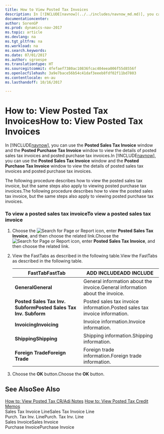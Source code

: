 ```yaml
---
title: How to View Posted Tax Invoices
description: In [!INCLUDE[navnow](../../includes/navnow_md.md)], you can use the **Posted Sales Tax Invoice** window and the **Posted Purchase Tax Invoice** window to view the details of posted sales tax invoices and posted purchase tax invoices.
documentationcenter: 
author: SorenGP
ms.prod: dynamics-nav-2017
ms.topic: article
ms.devlang: na
ms.tgt_pltfrm: na
ms.workload: na
ms.search.keywords: 
ms.date: 07/01/2017
ms.author: sgroespe
ms.translationtype: HT
ms.sourcegitcommit: 4fefaef7380ac10836fcac404eea006f55d8556f
ms.openlocfilehash: 3a9e7bace56b54c41daf3eeeb8fdf02f11bd7803
ms.contentlocale: en-au
ms.lasthandoff: 10/16/2017

---
```

# <a name="how-to-view-posted-tax-invoices"></a><span data-ttu-id="f9213-103">How to: View Posted Tax Invoices</span><span class="sxs-lookup"><span data-stu-id="f9213-103">How to: View Posted Tax Invoices</span></span>
<span data-ttu-id="f9213-104">In [!INCLUDE[navnow](../../includes/navnow_md.md)], you can use the **Posted Sales Tax Invoice** window and the **Posted Purchase Tax Invoice** window to view the details of posted sales tax invoices and posted purchase tax invoices.</span><span class="sxs-lookup"><span data-stu-id="f9213-104">In [!INCLUDE[navnow](../../includes/navnow_md.md)], you can use the **Posted Sales Tax Invoice** window and the **Posted Purchase Tax Invoice** window to view the details of posted sales tax invoices and posted purchase tax invoices.</span></span>  
  
 <span data-ttu-id="f9213-105">The following procedure describes how to view the posted sales tax invoice, but the same steps also apply to viewing posted purchase tax invoices.</span><span class="sxs-lookup"><span data-stu-id="f9213-105">The following procedure describes how to view the posted sales tax invoice, but the same steps also apply to viewing posted purchase tax invoices.</span></span>  
  
### <a name="to-view-a-posted-sales-tax-invoice"></a><span data-ttu-id="f9213-106">To view a posted sales tax invoice</span><span class="sxs-lookup"><span data-stu-id="f9213-106">To view a posted sales tax invoice</span></span>  
  
1.  <span data-ttu-id="f9213-107">Choose the ![Search for Page or Report](media/ui-search/search_small.png "Search for Page or Report icon") icon, enter **Posted Sales Tax Invoice**, and then choose the related link.</span><span class="sxs-lookup"><span data-stu-id="f9213-107">Choose the ![Search for Page or Report](media/ui-search/search_small.png "Search for Page or Report icon") icon, enter **Posted Sales Tax Invoice**, and then choose the related link.</span></span>  
  
2.  <span data-ttu-id="f9213-108">View the FastTabs as described in the following table.</span><span class="sxs-lookup"><span data-stu-id="f9213-108">View the FastTabs as described in the following table.</span></span>  
  
    |<span data-ttu-id="f9213-109">FastTab</span><span class="sxs-lookup"><span data-stu-id="f9213-109">FastTab</span></span>|<span data-ttu-id="f9213-110">ADD INCLUDE<!--[!INCLUDE[bp_tabledescription](../../includes/bp_tabledescription_md.md)]--></span><span class="sxs-lookup"><span data-stu-id="f9213-110">ADD INCLUDE<!--[!INCLUDE[bp_tabledescription](../../includes/bp_tabledescription_md.md)]--></span></span>|  
    |-------------|---------------------------------------|  
    |<span data-ttu-id="f9213-111">**General**</span><span class="sxs-lookup"><span data-stu-id="f9213-111">**General**</span></span>|<span data-ttu-id="f9213-112">General information about the invoice.</span><span class="sxs-lookup"><span data-stu-id="f9213-112">General information about the invoice.</span></span>|  
    |<span data-ttu-id="f9213-113">**Posted Sales Tax Inv. Subform**</span><span class="sxs-lookup"><span data-stu-id="f9213-113">**Posted Sales Tax Inv. Subform**</span></span>|<span data-ttu-id="f9213-114">Posted sales tax invoice information.</span><span class="sxs-lookup"><span data-stu-id="f9213-114">Posted sales tax invoice information.</span></span>|  
    |<span data-ttu-id="f9213-115">**Invoicing**</span><span class="sxs-lookup"><span data-stu-id="f9213-115">**Invoicing**</span></span>|<span data-ttu-id="f9213-116">Invoice information.</span><span class="sxs-lookup"><span data-stu-id="f9213-116">Invoice information.</span></span>|  
    |<span data-ttu-id="f9213-117">**Shipping**</span><span class="sxs-lookup"><span data-stu-id="f9213-117">**Shipping**</span></span>|<span data-ttu-id="f9213-118">Shipping information.</span><span class="sxs-lookup"><span data-stu-id="f9213-118">Shipping information.</span></span>|  
    |<span data-ttu-id="f9213-119">**Foreign Trade**</span><span class="sxs-lookup"><span data-stu-id="f9213-119">**Foreign Trade**</span></span>|<span data-ttu-id="f9213-120">Foreign trade information.</span><span class="sxs-lookup"><span data-stu-id="f9213-120">Foreign trade information.</span></span>|  
  
3.  <span data-ttu-id="f9213-121">Choose the **OK** button.</span><span class="sxs-lookup"><span data-stu-id="f9213-121">Choose the **OK** button.</span></span>  
  
## <a name="see-also"></a><span data-ttu-id="f9213-122">See Also</span><span class="sxs-lookup"><span data-stu-id="f9213-122">See Also</span></span>  
 <span data-ttu-id="f9213-123">[How to: View Posted Tax CR/Adj Notes](how-to-view-posted-tax-credit-memos.md) </span><span class="sxs-lookup"><span data-stu-id="f9213-123">[How to: View Posted Tax Credit Memos](how-to-view-posted-tax-credit-memos.md) </span></span>  
 <span data-ttu-id="f9213-124">Sales Tax Invoice Line</span><span class="sxs-lookup"><span data-stu-id="f9213-124">Sales Tax Invoice Line</span></span>   
 <span data-ttu-id="f9213-125">Purch. Tax Inv. Line</span><span class="sxs-lookup"><span data-stu-id="f9213-125">Purch. Tax Inv. Line</span></span>   
 <span data-ttu-id="f9213-126">Sales Invoice</span><span class="sxs-lookup"><span data-stu-id="f9213-126">Sales Invoice</span></span>   
 <span data-ttu-id="f9213-127">Purchase Invoice</span><span class="sxs-lookup"><span data-stu-id="f9213-127">Purchase Invoice</span></span>
